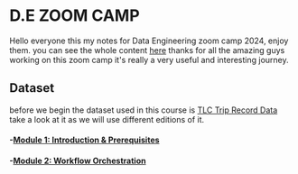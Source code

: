 # D.E ZOOM CAMP
Hello everyone this my notes for Data Engineering zoom camp 2024, enjoy them.
you can see the whole content [here](https://github.com/DataTalksClub/data-engineering-zoomcamp/tree/main)
thanks for all the amazing guys working on this zoom camp it's really a very useful and interesting journey.

## Dataset
before we begin the dataset used in this course is [TLC Trip Record Data](https://www.nyc.gov/site/tlc/about/tlc-trip-record-data.page)   
take a look at it as we will use different editions of it.

#### -[Module 1: Introduction & Prerequisites](./Module-1)
#### -[Module 2:  Workflow Orchestration](./Module-2)
